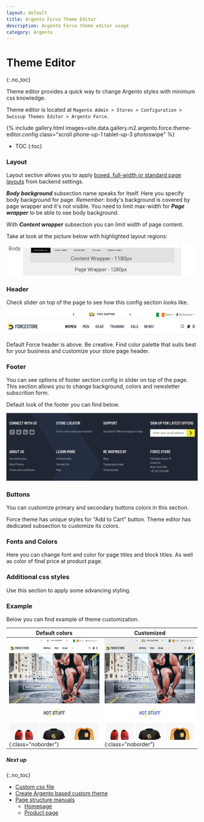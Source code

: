 ```yaml
---
layout: default
title: Argento Force Theme Editor
description: Argento Force theme editor usage
category: Argento
---
```


# Theme Editor
{:.no_toc}

Theme editor provides a quick way to change Argento styles with minimum css
knowledge.

Theme editor is located at
`Magento Admin > Stores > Configuration > Swissup Themes Editor > Argento Force`.

{% include gallery.html images=site.data.gallery.m2.argento.force.theme-editor.config class="scroll phone-up-1 tablet-up-3 photoswipe" %}

* TOC
{:toc}

### Layout

Layout section allows you to apply [boxed, full-width or standard page layouts](/m2/argento/customization/boxed-full-width-and-standard-layout-types/) from backend settings.

***Body background*** subsection name speaks for itself. Here you specify body background for page. *Remember*: body's background is covered by page wrapper and it's not visible. You need to limit max-width for ***Page wrapper*** to be able to see body background.

With ***Content wrapper*** subsection you can limit width of page content.

Take at look at the picture below with highlighted layout regions:

![Argento Layout Structure](/images/m2/argento/pure2/theme-editor/layout.png)

### Header

Check slider on top of the page to see how this config section looks like.

![Argento Force Header](/images/m2/argento/force/theme-editor/header.png)

Default Force header is above. Be creative. Find color palette that suits best for your business and customize your store page header.

### Footer

You can see options of footer section config in slider on top of the page. This section allows you to change background, colors and newsletter subscrition form.

Default look of the footer you can find below.

![Argento Force Footer](/images/m2/argento/force/theme-editor/footer.png)

### Buttons

You can customize primary and secondary buttons colors in this section.

Force theme has unique styles for "Add to Cart" button. Theme editor has dedicated subsection to customize its colors.

### Fonts and Colors

Here you can change font and color for page titles and block titles. As well as color of final price at product page.

### Additional css styles

Use this section to apply some advancing styling.

### Example

Below you can find example of theme customization.

| Default colors | Customized |
|----------------|------------|
| ![Default](/images/m2/argento/force/theme-editor/example/default.png){:class="noborder"} | ![Custom](/images/m2/argento/force/theme-editor/example/custom.png){:class="noborder"} |

##### Next up
{:.no_toc}

 -  [Custom css file](/m2/argento/customization/custom-css/)
 -  [Create Argento based custom theme](/m2/argento/customization/custom-theme/)
 -  [Page structure manuals](/m2/argento/force/page-structure/)
    -  [Homepage](/m2/argento/force/page-structure/homepage/)
    -  [Product page](/m2/argento/force/page-structure/product-page/)
